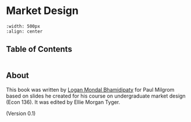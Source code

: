 # Market Design

```{image} ./images/ocean.png
:width: 500px
:align: center
```

## Table of Contents
```{tableofcontents}
```

## About

This book was written by [Logan Mondal Bhamidipaty](https://github.com/FlyingWorkshop) for Paul Milgrom based on slides he created for his course on undergraduate market design (Econ 136). It was edited by Ellie Morgan Tyger.

(Version 0.1)